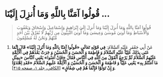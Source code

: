 # قُولُوا آمَنَّا بِاللَّهِ وَمَا أُنزِلَ إِلَيْنَا ...

> قُولُوا آمَنَّا بِاللَّهِ وَمَا أُنزِلَ إِلَيْنَا وَمَا أُنزِلَ إِلَىٰ إِبْرَاهِيمَ وَإِسْمَاعِيلَ وَإِسْحَاقَ
> وَيَعْقُوبَ وَالْأَسْبَاطِ وَمَا أُوتِيَ مُوسَىٰ وَعِيسَىٰ وَمَا أُوتِيَ النَّبِيُّونَ مِن رَّبِّهِمْ لَا نُفَرِّقُ
> بَيْنَ أَحَدٍ مِّنْهُمْ وَنَحْنُ لَهُ مُسْلِمُونَ


1. عَنْ أَبِي جَعْفَرٍ عَلَيْهِ اَلسَّلاَمُ: **فِي قَوْلِهِ تَعَالَى «قُولُوا آمَنّٰا بِاللّٰهِ وَمٰا أُنْزِلَ
   إِلَيْنٰا» قَالَ إِنَّمَا عَنَى بِذَلِكَ عَلِيّاً عَلَيْهِ اَلسَّلاَمُ وَ فَاطِمَةَ وَ اَلْحَسَنَ وَ اَلْحُسَيْنَ
   وَ جَرَتْ بَعْدَهُمْ فِي اَلْأَئِمَّةِ عَلَيْهِمُ اَلسَّلاَمُ ثُمَّ يَرْجِعُ اَلْقَوْلُ مِنَ اَللَّهِ فِي اَلنَّاسِ
   فَقَالَ «فَإِنْ آمَنُوا» يَعْنِي اَلنَّاسَ «بِمِثْلِ مٰا آمَنْتُمْ بِهِ» يَعْنِي عَلِيّاً وَ فَاطِمَةَ
   وَ اَلْحَسَنَ وَ اَلْحُسَيْنَ وَ اَلْأَئِمَّةَ عَلَيهِمُ السَّلاَمُ «فَقَدِ اِهْتَدَوْا وَ إِنْ تَوَلَّوْا فَإِنَّمٰا
   هُمْ فِي شِقٰاقٍ»** [[الکافي، جلد ۱، صفحه ۴۱۵][1]].

[1]: http://noo.rs/w7YHj
